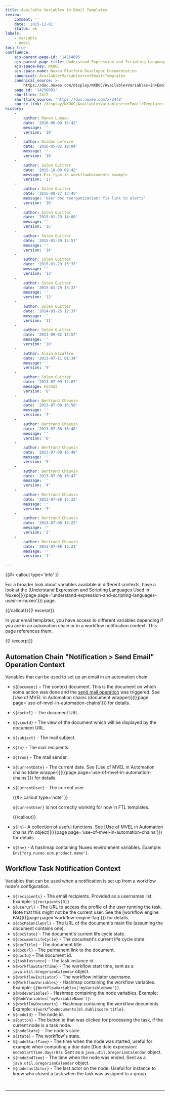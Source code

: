 ```yaml
---
title: Available Variables in Email Templates
review:
    comment: ''
    date: '2015-12-01'
    status: ok
labels:
    - variable
    - email
toc: true
confluence:
    ajs-parent-page-id: '14254895'
    ajs-parent-page-title: Understand Expression and Scripting Languages Used in Nuxeo
    ajs-space-key: NXDOC
    ajs-space-name: Nuxeo Platform Developer Documentation
    canonical: Available+Variables+in+Email+Templates
    canonical_source: >-
        https://doc.nuxeo.com/display/NXDOC/Available+Variables+in+Email+Templates
    page_id: '14256091'
    shortlink: 24fZ
    shortlink_source: 'https://doc.nuxeo.com/x/24fZ'
    source_link: /display/NXDOC/Available+Variables+in+Email+Templates
history:
    - 
        author: Manon Lumeau
        date: '2016-06-09 15:42'
        message: ''
        version: '19'
    - 
        author: Gildas Lefevre
        date: '2016-05-02 19:04'
        message: ''
        version: '18'
    - 
        author: Solen Guitter
        date: '2015-10-08 09:42'
        message: Fix typo in workflowDocuments example
        version: '17'
    - 
        author: Solen Guitter
        date: '2015-08-27 13:45'
        message: 'User doc reorganization: fix link to alerts'
        version: '16'
    - 
        author: Solen Guitter
        date: '2015-01-29 14:00'
        message: ''
        version: '15'
    - 
        author: Solen Guitter
        date: '2015-01-29 13:57'
        message: ''
        version: '14'
    - 
        author: Solen Guitter
        date: '2015-01-29 13:37'
        message: ''
        version: '13'
    - 
        author: Solen Guitter
        date: '2015-01-29 13:37'
        message: ''
        version: '12'
    - 
        author: Solen Guitter
        date: '2014-03-25 12:37'
        message: ''
        version: '11'
    - 
        author: Solen Guitter
        date: '2013-09-02 15:57'
        message: ''
        version: '10'
    - 
        author: Alain Escaffre
        date: '2013-07-11 01:34'
        message: ''
        version: '9'
    - 
        author: Solen Guitter
        date: '2013-07-09 12:07'
        message: Format
        version: '8'
    - 
        author: Bertrand Chauvin
        date: '2013-07-08 16:50'
        message: ''
        version: '7'
    - 
        author: Bertrand Chauvin
        date: '2013-07-08 16:48'
        message: ''
        version: '6'
    - 
        author: Bertrand Chauvin
        date: '2013-07-08 16:48'
        message: ''
        version: '5'
    - 
        author: Bertrand Chauvin
        date: '2013-07-08 16:47'
        message: ''
        version: '4'
    - 
        author: Bertrand Chauvin
        date: '2013-07-08 15:22'
        message: ''
        version: '3'
    - 
        author: Bertrand Chauvin
        date: '2013-07-08 15:22'
        message: ''
        version: '2'
    - 
        author: Bertrand Chauvin
        date: '2013-07-08 15:21'
        message: ''
        version: '1'

---
```

{{#> callout type='info' }}

For a broader look about variables available in different contexts, have a look at the [Understand Expression and Scripting Languages Used in Nuxeo]({{page page='understand-expression-and-scripting-languages-used-in-nuxeo'}}) page.

{{/callout}}{{! excerpt}}

In your email templates, you have access to different variables depending if you are in an automation chain or in a workflow notification context. This page references them.

{{! /excerpt}}

## Automation Chain "Notification > Send Email" Operation Context

Variables that can be used to set up an email in an automation chain.

*   `${Document}` **-** The context document. This is the document on which some action was done and the [send mail operation](http://explorer.nuxeo.org/nuxeo/site/distribution/current/viewOperation/Document.Mail) was triggered. See [Use of MVEL in Automation chains (document wrapper)]({{page page='use-of-mvel-in-automation-chains'}}) for details.
*   `${docUrl}` - The document URL.
*   `${viewId}` **-** The view of the document which will be displayed by the document URL.
*   `${subject}` - The mail subject.
*   `${to}` - The mail recipients.
*   `${from}` - The mail sender.
*   `${CurrentDate}` - The current date. See [Use of MVEL in Automation chains (date wrapper)]({{page page='use-of-mvel-in-automation-chains'}}) for details.
*   `${CurrentUser}` - The current user.

    {{#> callout type='note' }}

    `${CurrentUser}` is not correctly working for now in FTL templates.

    {{/callout}}
*   `${Fn}`- A collection of useful functions. See [Use of MVEL in Automation chains (fn object)]({{page page='use-of-mvel-in-automation-chains'}}) for details.
*   `${Env}` - A hashmap containing Nuxeo environment variables. Example: `Env["org.nuxeo.ecm.product.name"]`.

## Workflow Task Notification Context

Variables that can be used when a notification is set up from a workflow node's configuration.

*   `${recipients}` - The email recipients. Provided as a usernames list. Example: `${recipients[0]}`.
*   `${userUrl}` - The URL to access the profile of the user running the task. Note that this might not be the current user. See the [workflow engine FAQ]({{page page='workflow-engine-faq'}}) for details.
*   `${docMainFileUrl}` - The URL of the document's main file (assuming the document contains one).
*   `${docState}` - The document's current life cycle state.
*   `${documentLifeCycle}` - The document's current life cycle state.
*   `${docTitle}` - The document title.
*   `${docUrl}` - The permanent link to the document.
*   `${docId}` - The document id.
*   `${taskInstance}` - The task instance id.
*   `${workflowStartTime}` - The workflow start time, sent as a `java.util.GregorianCalendar` object.
*   `${workflowInitiator}` - The workflow initiator username.
*   `${WorkflowVariables}` - Hashmap containing the workflow variables. Example: `${WorkflowVariables['myVariableName']}`.
*   `${NodeVariables}` - Hashmap containing the node variables. Example: `${NodeVariables['myVariableName']}`.
*   `${workflowDocuments}` - Hashmap containing the workflow documents. Example: `${workflowDocuments[0].dublincore.title}`.
*   `${nodeId}` - The node id.
*   `${button}` - The button id that was clicked for processing the task, if the current node is a task node.
*   `${nodeState}` - The node's state.
*   `${state}` - The workflow's state.
*   `${nodeStartTime}` - The time when the node was started, useful for example when computing a due date (Due date expression: `nodeStartTime.days(8)`). Sent as a `java.util.GregorianCalendar` object.
*   `${nodeEndTime}` - The time when the node was ended. Sent as a `java.util.GregorianCalendar` object.
*   `${nodeLastActor}` - The last actor on the node. Useful for instance to know who closed a task when the task was assigned to a group.

&nbsp;

* * *